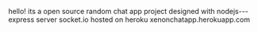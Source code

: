 hello! its a open source random chat app project 
designed with 
nodejs---express server
         socket.io
hosted on heroku
xenonchatapp.herokuapp.com
